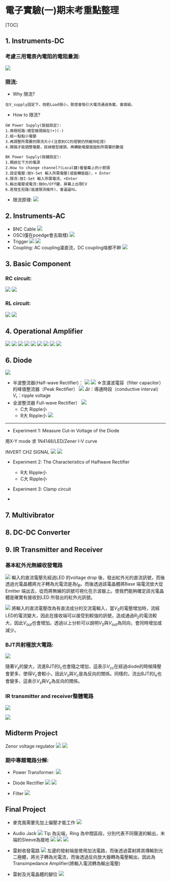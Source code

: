 # 電子實驗(一)期末考重點整理

[TOC]

## 1. Instruments-DC
### 考慮三用電表內電阻的電阻量測:
![](https://i.imgur.com/CJJOkTB.png)

### 限流:
*    Why 限流?
    
    在V_supply固定下，倘若Load很小，那麼會吸引大電流通過負載，會燒毀。

*    How to 限流?

    GW Power Supply(旋鈕設定):
    1.兩極短路:槍型接頭插在(+)(-)
    2.給一點點小電壓
    3.再調整所需要的限流大小(注意到CC的燈號仍然維持紅燈)
    4.開路才能調整電壓，拔掉槍型接頭，再轉動電壓旋鈕到所需要的數值

    BK Power Supply(按鍵設定):
    1.開啟左下方的電源
    2.How to change channel?(Local鍵)看螢幕上的小箭頭
    3.設定電壓:按V-Set 輸入所需電壓(或旋轉旋鈕)，+ Enter 
    4.限流:按I-Set 輸入所需電流，+Enter
    5.輸出電壓或電流:按On/Off鍵，屏幕上出現CV
    6.若發生短路(抵達限流條件)，會逼逼叫。

*    限流原理:
    ![](https://i.imgur.com/r1Lqm4Y.png)

## 2. Instruments-AC
*    BNC Cable
    ![](https://i.imgur.com/pcdnr4m.png)
*    OSC(僅在poedge會去取樣)
    ![](https://i.imgur.com/3OFOLk7.png)
*    Trigger
    ![](https://i.imgur.com/eHVfpkR.png)
    ![](https://i.imgur.com/aA29TlX.png)
*    Coupling:
    AC coupling濾直流，DC coupling啥都不幹
    ![](https://i.imgur.com/psM5oW1.png)


## 3. Basic Component

### RC circuit:
![](https://i.imgur.com/auK2d8z.png)
![](https://i.imgur.com/dCUDdTa.png)

### RL circuit:
![](https://i.imgur.com/XXsU00d.png)
![](https://i.imgur.com/3MPHEmp.png)


## 4. Operational Amplifier

![](https://i.imgur.com/DHqYnCH.png)
![](https://i.imgur.com/STiJSVF.png)
![](https://i.imgur.com/xkYegWU.png)
![](https://i.imgur.com/HMRKkTl.png)
![](https://i.imgur.com/nHIj0Tc.png)
![](https://i.imgur.com/NGJ7oT8.png)
![](https://i.imgur.com/BwTXIku.png)
![](https://i.imgur.com/ahW7deZ.png)
![](https://i.imgur.com/xQtXvpd.png)

## 6. Diode

![](https://i.imgur.com/OgW17Sb.png)
* 半波整流器(Half-wave Rectifier)：
![](https://i.imgur.com/PjR8gSh.jpg)
![](https://i.imgur.com/64aLmux.png)
☆含濾波電容（filter capacitor）的峰值整流器（Peak Rectifier）
![](https://i.imgur.com/6bVbBDq.jpg)
$\Delta t$：導通時段（conductive interval）
$V_{r}$：ripple voltage
* 全波整流器 Full-wave Rectifier）
![](https://i.imgur.com/ZnETcqp.jpg)
    * C大 Ripple小
    * R大 Ripple小
![](https://i.imgur.com/ZltEIzI.jpg)

---
* Experiment 1: Measure Cut-in Voltage of the Diode

用X-Y mode 求 1N4148/LED/Zener I-V curve


INVERT CH2 SIGNAL
![](https://i.imgur.com/F31ZEWk.png)
![](https://i.imgur.com/bLVU0wD.jpg)

* Experiment 2: The Characteristics of Halfwave Rectifier

    * R大 Ripple小
    * C大 Ripple小
* Experiment 3: Clamp circuit
* 


## 7. Multivibrator

## 8. DC-DC Converter

## 9. IR Transmitter and Receiver

### 基本紅外光無線收發電路
![](https://i.imgur.com/pbq9jTL.png)
輸入的直流電壓先經過LED 的voltage drop 後，發出紅外光的直流訊號，而後透過光電晶體將光子轉為光電流是為$I_{B}$。而後透過該電晶體將Base 端電流放大從Emitter 端出去，從而將無線的訊號可視化在示波器上。使我們能夠確定該光電晶體是確實有接收到LED 所發出的紅外光訊號。

![](https://i.imgur.com/ExoKe6b.png)
將輸入的直流電壓改為有直流成分的交流電輸入，當$V_{S}$的電壓增加時，流經LED的電流變大，因此在接收端可以接受到較強的訊號，造成通過$R_{2}$的電流較大，因此$V_{out}$也會增加。透過以上分析可以說明$V_{S}$與$V_{out}$為同向，會同時增加或減少。

### BJT共射極放大電路:
![](https://i.imgur.com/WhUvpHZ.png)

隨著$V_s$的變大，流進BJT的$I_c$也會隨之增加，這表示$V_{cc}$在經過diode的時候降壓會更多，使得$V_c$會較小，因此$V_s$與$V_c$是為反向的關係。同樣的，流出BJT的$I_e$也會變多，這表示$V_s$與$V_e$為反向的關係。

### IR transmitter and receiver整體電路
![](https://i.imgur.com/DxbLeNY.png)

![](https://i.imgur.com/X4ykpCE.png)



## Midterm Project

Zenor voltage regulator
![](https://i.imgur.com/Y1BhRBx.png)
![](https://i.imgur.com/xQGyHFf.png)

### 期中專題電路分解:

*    Power Transformer:
![](https://i.imgur.com/MIiTrxn.png)

*    Diode Rectifier
![](https://i.imgur.com/lQbHS1v.png)
![](https://i.imgur.com/DwFQM7M.png)
*    Filter
![](https://i.imgur.com/3PhKms1.png)

## Final Project

*    麥克風需要先加上偏壓才能工作
![](https://i.imgur.com/7Umwo08.png)

*    Audio Jack
![](https://i.imgur.com/3iL50Pg.png)
Tip 為尖端，Ring 為中間區段，分別代表不同聲道的輸出，末端的Sleeve為接地
![](https://i.imgur.com/2NlTlSP.png)
![](https://i.imgur.com/A2QqO8c.png)
![](https://i.imgur.com/4mrJZil.png)

*    雷射收發電路
![](https://i.imgur.com/n3YpMD4.png)
左邊的發射端是使用加法電路，而後透過雷射將其傳輸到光二極體，將光子轉為光電流，而後透過反向放大器轉為電壓輸出，因此為Transimpedance Amplifier(將輸入電流轉為輸出電壓)

*    雷射及光電晶體的腳位
![](https://i.imgur.com/cEbBbGp.png)